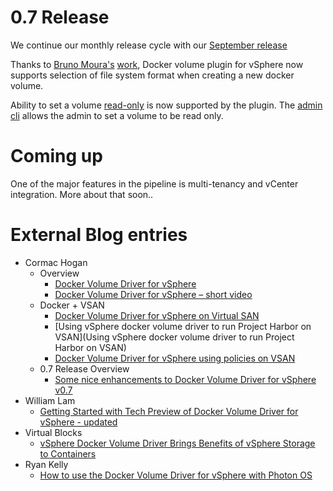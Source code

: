 # 0.7 Release
We continue our monthly release cycle with our [September release](https://github.com/vmware/docker-volume-vsphere/releases/tag/0.7)

Thanks to [Bruno Moura's](https://github.com/brunotm) [work](https://github.com/vmware/docker-volume-vsphere/pull/597), Docker volume plugin for vSphere now supports selection of file system format when creating a new docker volume.

Ability to set a volume [read-only](https://github.com/vmware/docker-volume-vsphere/issues/274) is now supported by the plugin. The [admin cli](https://vmware.github.io/docker-volume-vsphere/user-guide/admin-cli/#set) allows the admin to set a volume to be read only.

# Coming up

One of the major features in the pipeline is multi-tenancy and vCenter integration. More about that soon..

# External Blog entries

- Cormac Hogan
    - Overview
        - [Docker Volume Driver for vSphere](http://cormachogan.com/2016/06/01/docker-volume-driver-vsphere/)
        - [Docker Volume Driver for vSphere – short video](http://cormachogan.com/2016/06/03/docker-volume-driver-vsphere-short-video/)
    - Docker + VSAN
        - [Docker Volume Driver for vSphere on Virtual SAN](http://cormachogan.com/2016/06/09/docker-volume-driver-vsphere-virtual-san-vsan/)
        - [Using vSphere docker volume driver to run Project Harbor on VSAN](Using vSphere docker volume driver to run Project Harbor on VSAN)
        - [Docker Volume Driver for vSphere using policies on VSAN](http://cormachogan.com/2016/09/26/docker-volume-driver-vsphere-using-policies-vsan-short-video/)
    - 0.7 Release Overview
        - [Some nice enhancements to Docker Volume Driver for vSphere v0.7](http://cormachogan.com/2016/10/06/nice-enhancements-docker-volume-driver-vsphere-v0-7/)
- William Lam
    - [Getting Started with Tech Preview of Docker Volume Driver for vSphere - updated](http://www.virtuallyghetto.com/2016/05/getting-started-with-tech-preview-of-docker-volume-driver-for-vsphere.html)
- Virtual Blocks
    - [vSphere Docker Volume Driver Brings Benefits of vSphere Storage to Containers](https://blogs.vmware.com/virtualblocks/2016/06/20/vsphere-docker-volume-driver-brings-benefits-of-vsphere-storage-to-containers/)
- Ryan Kelly
    - [How to use the Docker Volume Driver for vSphere with Photon OS](http://www.vmtocloud.com/how-to-use-the-docker-volume-driver-for-vsphere-with-photon-os/)
